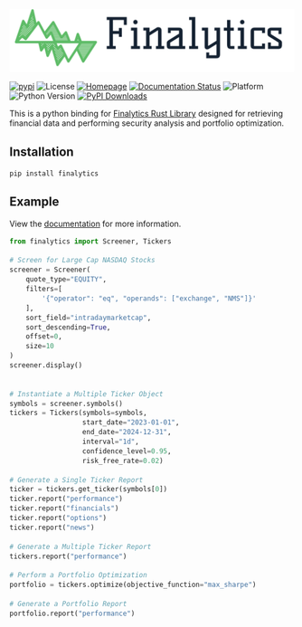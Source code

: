 ![Finalytics](https://github.com/Nnamdi-sys/finalytics/raw/main/logo-color.png)

[![pypi](https://img.shields.io/pypi/v/finalytics)](https://pypi.org/project/finalytics/)
![License](https://img.shields.io/crates/l/finalytics)
[![Homepage](https://img.shields.io/badge/homepage-finalytics.rs-blue)](https://finalytics.rs/)
[![Documentation Status](https://img.shields.io/badge/docs-quarto-blue)](https://nnamdi.quarto.pub/finalytics/)
![Platform](https://img.shields.io/badge/Platform-Windows%20%7C%20Linux%20%7C%20MacOS-brightgreen)
![Python Version](https://img.shields.io/badge/Python-3.9%20%7C%203.10%20%7C%203.11%20%7C%203.12%20%7C%203.13-blue)
[![PyPI Downloads](https://static.pepy.tech/badge/finalytics)](https://pepy.tech/projects/finalytics)



This is a python binding for [Finalytics Rust Library](https://github.com/Nnamdi-sys/finalytics) designed for retrieving financial data and performing security analysis and portfolio optimization.

## Installation

```bash
pip install finalytics
```

## Example

View the [documentation](https://nnamdi.quarto.pub/finalytics/) for more information.

```python
from finalytics import Screener, Tickers

# Screen for Large Cap NASDAQ Stocks
screener = Screener(
    quote_type="EQUITY",
    filters=[
        '{"operator": "eq", "operands": ["exchange", "NMS"]}'
    ],
    sort_field="intradaymarketcap",
    sort_descending=True,
    offset=0,
    size=10
)
screener.display()


# Instantiate a Multiple Ticker Object
symbols = screener.symbols()
tickers = Tickers(symbols=symbols,
                  start_date="2023-01-01",
                  end_date="2024-12-31",
                  interval="1d",
                  confidence_level=0.95,
                  risk_free_rate=0.02)

# Generate a Single Ticker Report
ticker = tickers.get_ticker(symbols[0])
ticker.report("performance")
ticker.report("financials")
ticker.report("options")
ticker.report("news")

# Generate a Multiple Ticker Report
tickers.report("performance")

# Perform a Portfolio Optimization
portfolio = tickers.optimize(objective_function="max_sharpe")

# Generate a Portfolio Report
portfolio.report("performance")

```




